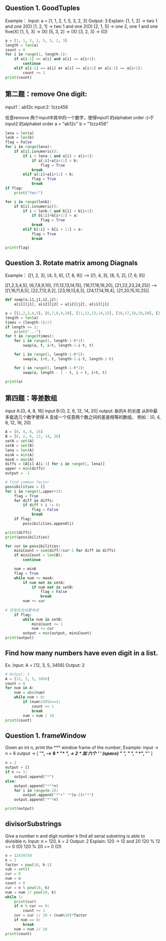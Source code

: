 

## Question 1. GoodTuples

Example：
Input: a = [1, 1, 2, 1, 5, 3, 2, 3]
Output: 3
Explain:
[1, 1, 2] -> two 1 and one 2(O)
[1, 2, 1] -> two 1 and one 2(O)
[2, 1, 5] -> one 2, one 1 and one five(X)
[1, 5, 3] -> (X)
[5, 3, 2] -> (X)
[3, 2, 3] -> (O)

```python
a = [1, 1, 2, 1, 5, 3, 2, 3]
length = len(a)
count = 0
for i in range(1, length-1):
    if a[i-1] == a[i] and a[i] == a[i+1]:
        continue
    elif a[i-1] == a[i] or a[i] == a[i+1] or a[i-1] == a[i+1]:
        count += 1
print(count)
```



## 第二题：remove One digit:

input1：ab12c
input:2: 1zzz456

任意remove 两个input中其中的一个数字，使得input1 的alphabet order 小于 input2 的alphabet order
a = "ab12c"
b = "1zzz456"

```python
lena = len(a)
lenb = len(b)
flag = False
for i in range(lena):
    if a[i].isnumeric():
        if i < lena-1 and a[i] > a[i+1]:
            if a[:i]+a[i+1:] < b:
                flag = True
            break
        elif a[:i]+a[i+1:] < b:
            flag = True
            break
if flag:
    print("Yes!")

for i in range(lenb):
    if b[i].isnumeric():
        if i < lenb-1 and b[i] < b[i+1]:
            if b[:i]+b[i+1:] > a:
                flag = True
            break
        elif b[:i] + b[i + 1:] > a:
            flag = True
            break

print(flag)
```



## Question 3. Rotate matrix among Diagnals

Example：
[[1, 2, 3],
[4, 5, 6],
[7, 8, 9]]
-->
[[1, 4, 3],
[8, 5, 2],
[7, 6, 9]]

[[1,2,3,4,5],
[6,7,8,9,10],
[11,12,13,14,15],
[16,17,18,19,20],
[21,22,23,24,25]]
-->
[[1,16,11,6,5],
[22,7,12,9,2],
[23,18,13,8,3],
[24,17,14,19,4],
[21,20,15,10,25]]

```python
def swap(a,i1,j1,i2,j2):
    a[i1][j1], a[i2][j2] = a[i2][j2], a[i1][j1]

a = [[1,2,3,4,5], [6,7,8,9,10], [11,12,13,14,15], [16,17,18,19,20], [21,22,23,24,25]]
length = len(a)
times = (length-1)//2
if length <= 1:
    print("...")
for t in range(times):
    for i in range(1, length-1-t*2):
        swap(a, t, i+t, length-1-i-t, t)

    for i in range(1, length-1-t*2):
        swap(a, i+t, t, length-1-i-t, length-1-t)

    for i in range(1, length-1-t*2):
        swap(a, length - 1 - t, i + t, i+t, t)

print(a)
```



## 第四题：等差数组

input A:[0, 4, 8, 16]
input B:[0, 2, 6, 12, 14, 20]
output: 新的A 的长度
从B中最多能选几个数字使得 A 变成一个任意两个数之间的差是相等的数组， 例如：[0, 4, 8, 12, 16, 20]

```python
A = [0, 4, 8, 16]
B = [0, 2, 6, 12, 14, 20]
setA = set(A)
setB = set(B)
lena = len(A)
minA = min(A)
maxA = max(A)
diffs = [A[i]-A[i-1] for i in range(1, lena)]
upper = min(diffs)
output = -1

# find common factor
possibilities = []
for i in range(1,upper+1):
    flag = True
    for diff in diffs:
        if diff % i != 0:
            flag = False
            break
    if flag:
        possibilities.append(i)

print(diffs)
print(possibilities)

for cur in possibilities:
    miniCount = sum(diff//cur-1 for diff in diffs)
    if miniCount > len(B):
        continue

    num = minA
    flag = True
    while num <= maxA:
        if num not in setA:
            if num not in setB:
                flag = False
                break
        num += cur
        
# 还有负向也要考虑
    if flag:
        while num in setB:
            miniCount += 1
            num += cur
        output = max(output, miniCount)
print(output)
```



## Find how many numbers have even digit in a list.

Ex.
Input: A = [12, 3, 5, 3456]
Output: 2

```python
# Output: 2
A = [12, 3, 5, 3456]
count = 0
for num in A:
    num = abs(num)
    while num > 0:
        if (num%10)%2==1:
            count += 1
            break
        num = num / 10
print(count)
```



## Question 1. frameWindow

Given an int n, print the *** window frame of the number;
Example: input -> n = 6
output -> [
"********", --> 8 *
"*           *", -> 2 * 加 六个 ' ' (space)
"*           *",
"*           *",
"*           *",
"********"
]

```python
n = 2
output = []
if n == 1:
    output.append("*")
else:
    output.append("*"*n)
    for i in range(n-2):
        output.append("*"+" "*(n-2)+"*")
    output.append("*"*n)

print(output)
```



## divisorSubstrings

Give a number n and digit number k find all serial substring is able to divisible n.
Input: n = 120, k = 2
Output: 2
Explain:
120 -> 12 and 20
120 % 12 == 0 (O)
120 % 20 == 0 (O)

```python
n = 12439750
k = 2
factor = pow(10, k-1)
sub = set()
cur = 0
num = n
count = 0
cur = n % pow(10, k)
num = num // pow(10, k)
while 1:
    print(cur)
    if n % cur == 0:
        count += 1
    cur = cur // 10 + (num%10)*factor
    if num == 0:
        break
    num = num // 10
print(count)
```

